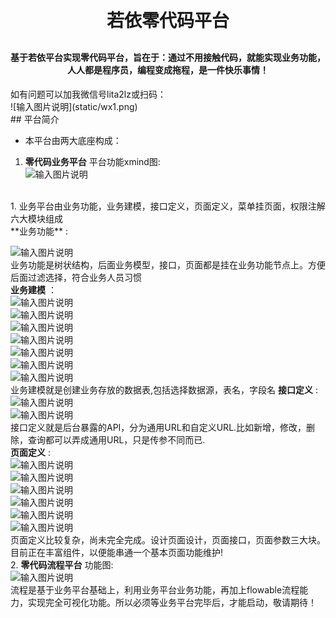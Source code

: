 
<h1 align="center" style="margin: 30px 0 30px; font-weight: bold;">若依零代码平台</h1>
<h4 align="center">基于若依平台实现零代码平台，旨在于：通过不用接触代码，就能实现业务功能，人人都是程序员，编程变成拖程，是一件快乐事情！</h4>
如有问题可以加我微信号lita2lz或扫码： <br>
![输入图片说明](static/wx1.png)
<br>
## 平台简介

* 本平台由两大底座构成：
1.  **零代码业务平台** 
   平台功能xmind图:<br>
![输入图片说明](src/assets/platformintroduction/bspl.pngimage.png)
<br>
1. 业务平台由业务功能，业务建模，接口定义，页面定义，菜单挂页面，权限注解 六大模块组成<br>
**业务功能** :<br>

![输入图片说明](static/%E5%BE%AE%E4%BF%A1%E6%88%AA%E5%9B%BE_20240504203017.png)
<br>
业务功能是树状结构，后面业务模型，接口，页面都是挂在业务功能节点上。方便后面过滤选择，符合业务人员习惯<br>
 **业务建模** ：<br>
![输入图片说明](static/businessmodel.png)
<br>
![输入图片说明](static/modifymodel1.png)
<br>
![输入图片说明](static/modifymodel2.png)
<br>
![输入图片说明](static/modifymodel3.png)
<br>
![输入图片说明](static/modifymodel4.png)
<br>
![输入图片说明](static/datasource1.png)
<br>
![输入图片说明](static/datasource2.png)
<br>业务建模就是创建业务存放的数据表,包括选择数据源，表名，字段名
 **接口定义** :<br>
![输入图片说明](static/inteface1.png)
<br>
![输入图片说明](static/inteface2.png)
<br>
接口定义就是后台暴露的API，分为通用URL和自定义URL.比如新增，修改，删除，查询都可以弄成通用URL，只是传参不同而已.
<br>
 **页面定义** :<br>
![输入图片说明](static/pagedefine1.png)
<br>
![输入图片说明](static/pagedefine2.png)
<br>
![输入图片说明](static/pagedefine3.png)
<br>
![输入图片说明](static/pagedefine4.png)
<br>
![输入图片说明](static/pagedefine5.png)
<br>
![输入图片说明](static/pagedefine6.png)
<br>
页面定义比较复杂，尚未完全完成。设计页面设计，页面接口，页面参数三大块。<br>
目前正在丰富组件，以便能串通一个基本页面功能维护!<br>
2.  **零代码流程平台** 
功能图:<br>
![输入图片说明](static/flowfunction.png)
<br>
流程是基于业务平台基础上，利用业务平台业务功能，再加上flowable流程能力，实现完全可视化功能。所以必须等业务平台完毕后，才能启动，敬请期待！
